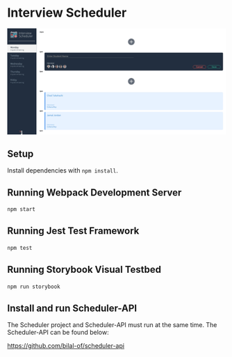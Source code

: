 # Interview Scheduler
![](/docs/scheduler-demo.gif)
## Setup

Install dependencies with `npm install`.

## Running Webpack Development Server

```sh
npm start
```

## Running Jest Test Framework

```sh
npm test
```

## Running Storybook Visual Testbed

```sh
npm run storybook
```
## Install and run Scheduler-API
The Scheduler project and Scheduler-API must run at the same time. The Scheduler-API can be found below:

https://github.com/bilal-of/scheduler-api